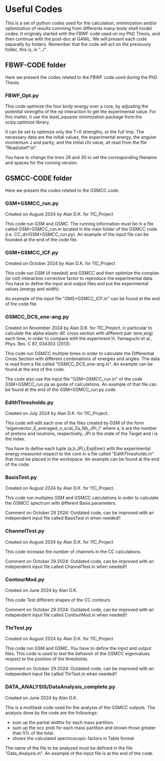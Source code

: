 # Useful Codes
This is a set of python codes used for the calculation, minimization and/or optimization of results comming from differents many-body shell model codes.
It originaly started with the FBWF code used on my PhD Thesis, and then continue with the post-doc at GANIL.
We will present each code separatly by folders. Remember that the code will act on the previously folder, this is, in "../".

## FBWF-CODE folder

Here we present the codes related to the FBWF code used during the PhD Thesis.

### FBWF_Opt.py
This code optimize the four body energy over a core, by adjusting the potential strengths of the np interaction to get the experimental value. For this matter, it use the least_squares minimization package from the scipy.optimize library.

It can be set to optimize only the T=0 strengths, or the full Vnp.  The necessary data are the initial values, the experimental energy, the angular momentum J and parity, and the initial chi value, all read from the file "Read/alwf*.in".

You have to change the lines 29 and 30 to set the corresponding  filename and spaces for the running version.

## GSMCC-CODE folder

Here we present the codes related to the GSMCC code.

### GSM+GSMCC_run.py

Created on August 2024 by Alan D.K. for 11C_Project

This code run GSM and GSMC. The running information must be in a file called GSM+GSMCC_run.in located in the main folder of the GSMCC code (i.e. CC_dir/GSM+GSMCC_run.py).
An example of the input file can be founded at the end of the code file.

### GSM+GSMCC_ICF.py

Created on October 2024 by Alan D.K. for 11C_Project

This code run GSM (if needed) and GSMCC and then
optimize the complex (or not) interaction corrective factor
to reproduce the experimental data. 
You have to define the input and output files and put
the experimental values (energy and width).

An example of the input file "GMS+GSMCC_ICF.in" can be found
at the end of the code file.

### GSMCC_DCS_ene-ang.py

Created on November 2024 by Alan D.K. for 11C_Project,
in particular to calculate the alpha elastic dif. cross
section with different pair (ene,ang) each time, in order
to compare with the experiment H. Yamaguchi et al., Phys. Rev. C 87, 034303 (2013).

This code run GSMCC multiple times in order to calculate
the Differential Cross Section with different combinations
of energies and angles. The data is read from a file called
"GSMCC_DCS_ene-ang.in". An example can be found at the end of the code.

The code also use the input file "GSM+GSMCC_run.in" of the code
GSM+GSMCC_run.py as guide of calculations. An example of that file
can be found at the end of the GSM+GSMCC_run.py code.

### EdithThresholds.py

Created on July 2024 by Alan D.K. for 11C_Project.

This code will edit each one of the files created by
GSM of the form "eigenvector_E_averaged_n_scat_Za_Nb_JPi_i"
where a, b are the number of protons and neutrons, respectively,
JPi is the state of the Target and i is the index.

You have to define each tuple (a,b,JPi,i,ExpEner) with the
experimental energy measured respect to the core in a file
called "EdithThresholds.in" that must be placed in the workspace.
An example can be found at the end of the code.

### BasisTest.py

Created on August 2024 by Alan D.K. for 11C_Project.

This code run multiples GSM and GSMCC calculations in order to calculate the GSMCC spectrum with different Basis.parameters.

Comment on October 29 2024: Outdated code, can be improved with an independent input file called BasisTest.in when needed!!

### ChannelTest.py

Created on August 2024 by Alan D.K. for 11C_Project

This code increase the number of channels in the CC calculations.

Comment on October 29 2024: Outdated code, can be improved with an independent input file called ChannelTest.in when needed!!

### ContourMod.py

Created on June 2024 by Alan D.K.

This code Test different shapes of the CC contours

Comment on October 29 2024: Outdated code, can be improved with an independent input file called ContourMod.in when needed!!

### ThrTest.py

Created on August 2024 by Alan D.K. for 11C_Project

This code run GSM and GSMC. You have to define the input and output files.
This code is used to test the behavoir of the GSMCC eigenvalues respect to the position of the thresholds.

Comment on October 29 2024: Outdated code, can be improved with an independent input file called ThrTest.in when needed!!

### DATA_ANALYSIS/DataAnalysis_complete.py

Created on June 2024 by Alan D.K.

This is a multitask code used for the analysis of the GSMCC outputs.
The analysis done by the code are the followings:
+ sum up the partial widths for each mass partition.
+ sum up the occ prob for each mass partition 
and shown those greater than 5% of the total.
+ shows the calculated spectroscopic factors in Table format

The name of the file to be analyzed must be defined in the 
file "Data_Analysis.in". An example of the input file is at the end of the code.

